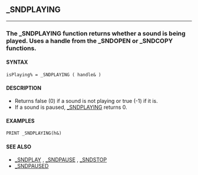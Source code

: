 ## _SNDPLAYING
---

### The _SNDPLAYING function returns whether a sound is being played. Uses a handle from the _SNDOPEN or _SNDCOPY functions.

#### SYNTAX

`isPlaying% = _SNDPLAYING ( handle& )`

#### DESCRIPTION
* Returns false (0) if a sound is not playing or true (-1) if it is.
* If a sound is paused, [_SNDPLAYING](./_SNDPLAYING.md) returns 0.


#### EXAMPLES
```vb
PRINT _SNDPLAYING(h&)
```
  


#### SEE ALSO
* [_SNDPLAY](./_SNDPLAY.md) , [_SNDPAUSE](./_SNDPAUSE.md) , [_SNDSTOP](./_SNDSTOP.md)
* [_SNDPAUSED](./_SNDPAUSED.md)
